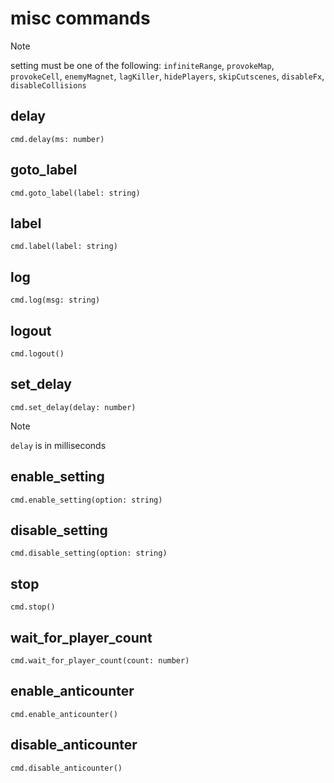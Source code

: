 # misc commands

> [!NOTE]
>
> setting must be one of the following: `infiniteRange`, `provokeMap`, `provokeCell`, `enemyMagnet`, `lagKiller`, `hidePlayers`, `skipCutscenes`, `disableFx`, `disableCollisions`

## delay

```
cmd.delay(ms: number)
```

## goto_label

```
cmd.goto_label(label: string)
```

## label

```
cmd.label(label: string)
```

## log

```
cmd.log(msg: string)
```

## logout

```
cmd.logout()
```

## set_delay

```
cmd.set_delay(delay: number)
```

> [!NOTE]
>
> `delay` is in milliseconds

## enable_setting

```
cmd.enable_setting(option: string)
```

## disable_setting

```
cmd.disable_setting(option: string)
```

## stop

```
cmd.stop()
```

## wait_for_player_count

```
cmd.wait_for_player_count(count: number)
```

## enable_anticounter

```
cmd.enable_anticounter()
```

## disable_anticounter

```
cmd.disable_anticounter()
```
